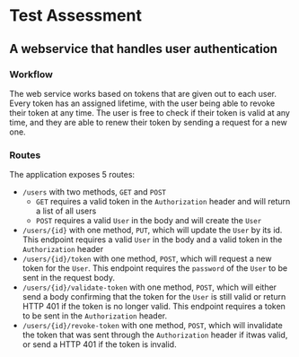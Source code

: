 # Test Assessment
## A webservice that handles user authentication
### Workflow
The web service works based on tokens that are given out to each user. Every token has an assigned lifetime,
with the user being able to revoke their token at any time. The user is free to check if their token is valid
at any time, and they are able to renew their token by sending a request for a new one.
### Routes
The application exposes 5 routes:
* `/users` with two methods, `GET` and `POST`
    * `GET` requires a valid token in the `Authorization` header and will return a list of all users
    * `POST` requires a valid `User` in the body and will create the `User`
* `/users/{id}` with one method, `PUT`, which will update the `User` by its id. This endpoint requires a valid `User`
in the body and a valid token in the `Authorization` header
* `/users/{id}/token` with one method, `POST`, which will request a new token for the `User`. This endpoint requires
the `password` of the `User` to be sent in the request body.
* `/users/{id}/validate-token` with one method, `POST`, which will either send a body confirming that the token for the
`User` is still valid or return HTTP 401 if the token is no longer valid. This endpoint requires a token to be sent in
the `Authorization` header.
* `/users/{id}/revoke-token` with one method, `POST`, which will invalidate the token that was sent through the
`Authorization` header if itwas valid, or send a HTTP 401 if the token is invalid. 